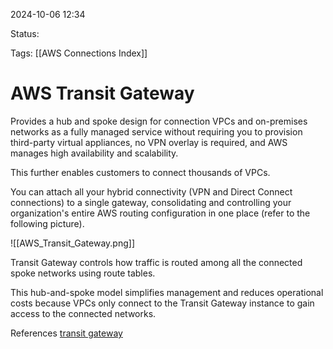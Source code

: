 2024-10-06 12:34

Status:

Tags:
[[AWS Connections Index]]

# AWS Transit Gateway

Provides a hub and spoke design for connection VPCs and on-premises networks as a fully managed service without requiring you to provision third-party virtual appliances, no VPN overlay is required, and AWS manages high availability and scalability.

This further enables customers to connect thousands of VPCs.

You can attach all your hybrid connectivity (VPN and Direct Connect connections) to a single gateway, consolidating and controlling your organization's entire AWS routing configuration in one place (refer to the following picture).

![[AWS_Transit_Gateway.png]]

Transit Gateway controls how traffic is routed among all the connected spoke networks using route tables.

This hub-and-spoke model simplifies management and reduces operational costs because VPCs only connect to the Transit Gateway instance to gain access to the connected networks.

References 
[transit gateway](https://docs.aws.amazon.com/whitepapers/latest/building-scalable-secure-multi-vpc-network-infrastructure/transit-gateway.html)